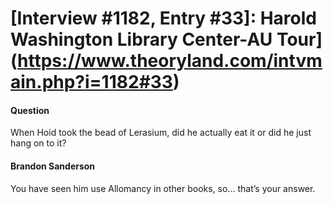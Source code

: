 # [Interview #1182, Entry #33]: Harold Washington Library Center-AU Tour](https://www.theoryland.com/intvmain.php?i=1182#33)

#### Question

When Hoid took the bead of Lerasium, did he actually eat it or did he just hang on to it?

#### Brandon Sanderson

You have seen him use Allomancy in other books, so… that’s your answer.

